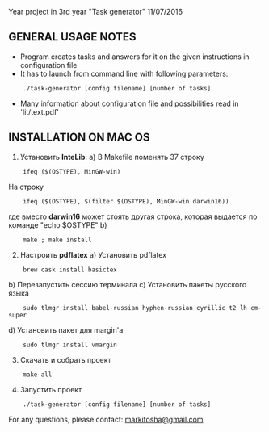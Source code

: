 Year project in 3rd year "Task generator" 11/07/2016

GENERAL USAGE NOTES
---------------------------------------------
- Program creates tasks and answers for it on the given instructions in configuration file
- It has to launch from command line with following parameters:
```
    ./task-generator [config filename] [number of tasks]
```
- Many information about configuration file and possibilities read in 'lit/text.pdf'

INSTALLATION ON MAC OS
---------------------------------------------
1. Установить **InteLib**:
a) В Makefile поменять 37 строку
```
	ifeq ($(OSTYPE), MinGW-win)
```
На строку
```
	ifeq ($(OSTYPE), $(filter $(OSTYPE), MinGW-win darwin16))
```
где вместо **darwin16** может стоять другая строка, которая выдается по команде "echo $OSTYPE"
b)
```
	make ; make install
```

2. Настроить **pdflatex**
a) Установить pdflatex
```
	brew cask install basictex
```
b) Перезапустить сессию терминала
c) Установить пакеты русского языка
```
	sudo tlmgr install babel-russian hyphen-russian cyrillic t2 lh cm-super
```
d) Установить пакет для margin'a
```
	sudo tlmgr install vmargin
```

3. Скачать и собрать проект
```
	make all
```

4. Запустить проект
```
	./task-generator [config filename] [number of tasks]
```

For any questions, please contact: markitosha@gmail.com